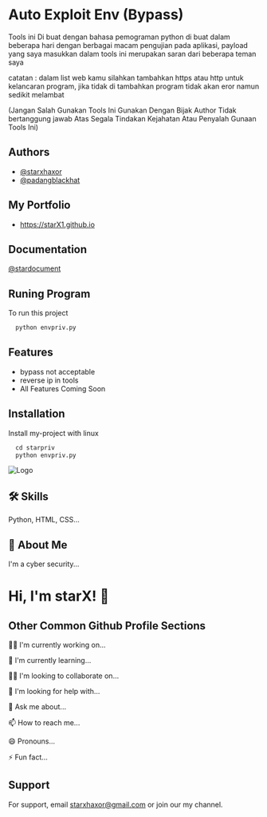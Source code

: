 # Auto Exploit Env (Bypass)

Tools ini Di buat dengan bahasa pemograman python
di buat dalam beberapa hari dengan berbagai macam pengujian pada aplikasi,
payload yang saya masukkan dalam tools ini merupakan saran dari beberapa teman saya

catatan :
dalam list web kamu silahkan tambahkan https atau http untuk kelancaran program, jika tidak di tambahkan program tidak akan eror namun sedikit melambat

(Jangan Salah Gunakan Tools Ini Gunakan Dengan Bijak Author Tidak bertanggung jawab
Atas Segala Tindakan Kejahatan Atau Penyalah Gunaan Tools Ini)

## Authors

- [@starxhaxor](https://www.github.com/starxhaxor)
- [@padangblackhat](https://www.github.com/padangblackhat)

## My Portfolio

- https://starX1.github.io

## Documentation

[@stardocument](https://python.org)

## Runing Program

To run this project

```python
  python envpriv.py
```

## Features

- bypass not acceptable
- reverse ip in tools
- All Features Coming Soon

## Installation

Install my-project with linux

```python
  cd starpriv
  python envpriv.py
```

![Logo](https://b.top4top.io/p_1982dfez90.png)

## 🛠 Skills

Python, HTML, CSS...

## 🚀 About Me

I'm a cyber security...

# Hi, I'm starX! 👋

## Other Common Github Profile Sections

👩‍💻 I'm currently working on...

🧠 I'm currently learning...

👯‍♀️ I'm looking to collaborate on...

🤔 I'm looking for help with...

💬 Ask me about...

📫 How to reach me...

😄 Pronouns...

⚡️ Fun fact...

## Support

For support, email starxhaxor@gmail.com or join our my channel.
